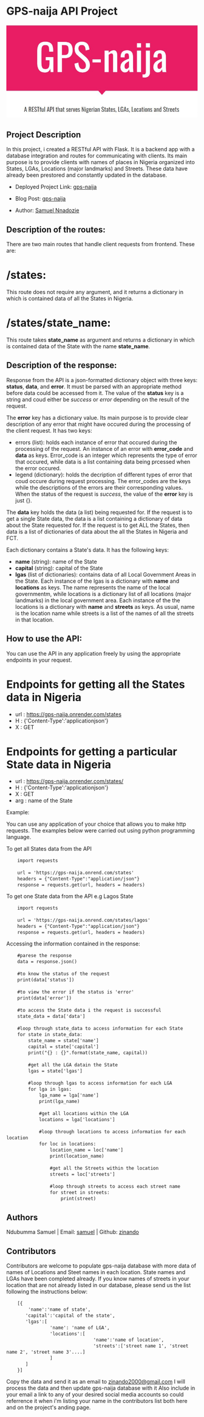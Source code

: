 # GPS-naija API Project
![GPS-naija API Banner image](static/assets/images/gps-naija.JPG)

## Project Description
In this project, i created a RESTful API with Flask. It is a backend app with a database integration and routes for communicating with clients. Its main purpose is to provide clients with names of places in Nigeria organized into States, LGAs, Locations (major landmarks) and Streets. These data have already been prestored and constantly updated in the database.

* Deployed Project Link: [gps-naija](https://gps-naija.onrender.com)
* Blog Post: [gps-naija](https://www.linkedin.com/posts/samuel-nnadozie-38349476_gps-naija-is-a-restful-api-that-serves-names-activity-7076487358199607296-qqKS?utm_source=share&utm_medium=member_desktop)

* Author: [Samuel Nnadozie](https://www.linkedin.com/in/samuel-nnadozie-38349476)

## Description of the routes:
There are two main routes that handle client requests from frontend. These are:

# /states: 
This route does not require any argument, and it returns a dictionary in which is contained data of all the States in Nigeria. 

# /states/state_name:
This route takes <b>state_name</b> as argument and returns a dictionary in which is contained data of the State with the name <b>state_name</b>.

## Description of the response:
Response from the API is a json-formatted dictionary object with three keys: <b>status</b>, <b>data</b>, and <b>error</b>. It must be parsed with an appropriate method before data could be accessed from it.
The value of the <b>status</b> key is a string and coud either be <i>success</i> or <i>error</i> depending on the result of the request.

The <b>error</b> key has a dictionary value. Its main purpose is to provide clear description of any error that might have occured during the processing of the client request. It has two keys:
- errors (list): holds each instance of error that occured during the processing of the request. An instance of an error with <b>error_code</b> and <b>data</b> as keys. Error_code is an integer which represents the type of error that occured, while data is a list containing data being prcessed when the error occured.
- legend (dictionary): holds the decription of different types of error that coud occure during request processing. The error_codes are the keys while the descriptions of the errors are their corresponding values.
When the status of the request is <i>success</i>, the value of the <b>error</b> key is just {}.

The <b>data</b> key holds the data (a list) being requested for. If the request is to get a single State data, the data is a list containing a dictionary of data about the State requested for. If the request is to get ALL the States, then data is a list of dictionaries of data about the all the States in Nigeria and FCT.

Each dictionary contains a State's data. It has the following keys: 
- <b>name</b> (string): name of the State
- <b>capital</b> (string): capital of the State
- <b>lgas</b> (list of dictionaries): contains data of all Local Government Areas in the State. Each instance of the lgas is a dictionary with <b>name</b> and <b>locations</b> as keys. The name represents the name of the local governmentm, while locations is a dictionary list of all locations (major landmarks) in the local government area. Each instance of the the locations is a dictionary with <b>name</b> and <b>streets</b> as keys. As usual, name is the location name while streets is a list of the names of all the streets in that location.

## How to use the API:
You can use the API in any application freely by using the appropriate endpoints in your request.

# Endpoints for getting all the States data in Nigeria
- url : https://gps-naija.onrender.com/states
- H : {'Content-Type':'applicationjson'}
- X : GET


# Endpoints for getting a particular State data in Nigeria
- url : https://gps-naija.onrender.com/states/<arg>
- H : {'Content-Type':'applicationjson'}
- X : GET
- arg : name of the State

Example:

You can use any application of your choice that allows you to make http requests. The examples below were 
carried out using python programming language.

To get all States data from the API

```
	import requests

	url = 'https://gps-naija.onrend.com/states'
	headers = {"Content-Type":"application/json"}
	response = requests.get(url, headers = headers)
```

To get one State data from the API e.g Lagos State

```
	import requests

	url = 'https://gps-naija.onrend.com/states/lagos'
	headers = {"Content-Type":"application/json"}
	response = requests.get(url, headers = headers)
```

Accessing the information contained in the response:

```
	#parese the response
	data = response.json()

	#to know the status of the request
	print(data['status'])

	#to view the error if the status is 'error'
	print(data['error'])

	#to access the State data i the request is successful
	state_data = data['data']

	#loop through state_data to access information for each State
	for state in state_data:
		state_name = state['name']
		capital = state['capital']
		print("{} : {}".format(state_name, capital))

		#get all the LGA datain the State
		lgas = state['lgas']

		#loop through lgas to access information for each LGA
		for lga in lgas:
			lga_name = lga['name']
			print(lga_name)

			#get all locations within the LGA
			locations = lga['locations'] 

			#loop through locations to access information for each location
			for loc in locations:
				location_name = loc['name']
				print(location_name)

				#get all the Streets within the location
				streets = loc['streets']

				#loop through streets to access each street name
				for street in streets:
					print(street) 
```

## Authors

Ndubumma Samuel | Email: [samuel](mailto:belovedsamex@yahoo.com) | Github: [zinando](https://github.com/zinando)

## Contributors
Contributors are welcome to populate gps-naija database with more data of names of Locations and Steet names in each location. State names and LGAs have been completed already.
If you know names of streets in your location that are not already listed in our database, please send us the list following the instructions below:

```
	[{
		'name':'name of state',
	   'capital':'capital of the state',
	   'lgas':[
	   			'name': 'name of LGA',
	   			'locations':[
	   							'name':'name of location',
	   							'streets':['street name 1', 'street name 2', 'street name 3'....]
	   			]
	   ]
	}]     
```

Copy the data and send it as an email to zinando2000@gmail.com
I will process the data and then update gps-naija database with it
Also include in your email a link to any of your desired social media accounts so could referrence it when i'm listing your name in the contributors list both here and on the project's anding page.  	